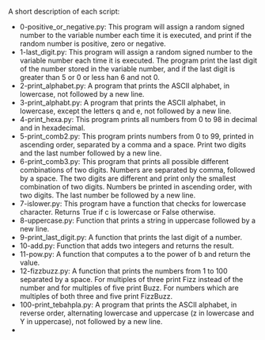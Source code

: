 A short description of each script:
+ 0-positive_or_negative.py: This program will assign a random signed number to the variable number each time it is executed, and print if the random number is positive, zero or negative.
+ 1-last_digit.py: This program will assign a random signed number to the variable number each time it is executed. The program print the last digit of the number stored in the variable number, and if the last digit is greater than 5 or 0 or less han 6 and not 0.
+ 2-print_alphabet.py: A program that prints the ASCII alphabet, in lowercase, not followed by a new line.
+ 3-print_alphabt.py: A program that prints the ASCII alphabet, in lowercase, except the letters q and e, not followed by a new line.
+ 4-print_hexa.py: This program prints all numbers from 0 to 98 in decimal and in hexadecimal.
+ 5-print_comb2.py: This program prints numbers from 0 to 99, printed in ascending order, separated by a comma and a space. Print two digits and the last number followed by a new line.
+ 6-print_comb3.py: This program that prints all possible different combinations of two digits. Numbers are separated by comma, followed by a space. The two digits are different and print only the smallest combination of two digits. Numbers be printed in ascending order, with two digits. The last number be followed by a new line.
+ 7-islower.py: This program have a function that checks for lowercase character. Returns True if c is lowercase or False otherwise.
+ 8-uppercase.py: Function that prints a string in uppercase followed by a new line.
+ 9-print_last_digit.py: A function that prints the last digit of a number.
+ 10-add.py: Function that adds two integers and returns the result.
+ 11-pow.py: A function that computes a to the power of b and return the value.
+ 12-fizzbuzz.py: A function that prints the numbers from 1 to 100 separated by a space. For multiples of three print Fizz instead of the number and for multiples of five print Buzz. For numbers which are multiples of both three and five print FizzBuzz.
+ 100-print_tebahpla.py: A program that prints the ASCII alphabet, in reverse order, alternating lowercase and uppercase (z in lowercase and Y in uppercase), not followed by a new line.
+
<!--stackedit_data:
eyJoaXN0b3J5IjpbMjEzNDAyMDM0MV19
-->